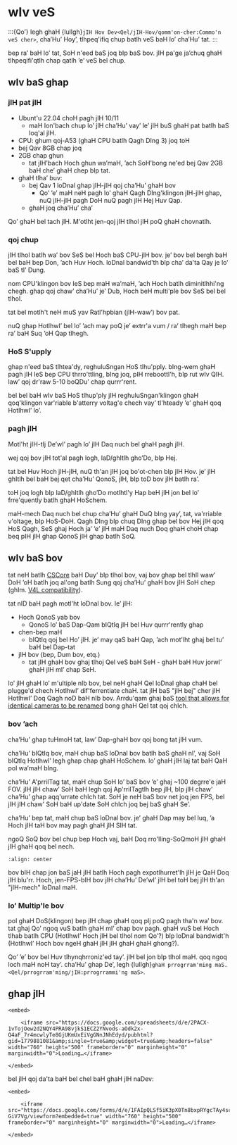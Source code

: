 # wIv veS

:::{Qo’}
legh ghaH {lulIgh}`jIH Hov Dev<Qel/jIH-Hov/qomm'on-cher:Commo'n veS cher>`, cha’Hu’ Hoy’, tlhpeq'ifiq chup batlh veS baH lo’ cha’Hu’ tat.
:::

bep ra’ baH lo’ tat, SoH n'eed baS joq bIp baS bov. jIH pa'ge ja’chuq ghaH tlhpeqifi'qtlh chap qatlh ’e’ veS bel chup.

## wIv baS ghap

### jIH pat jIH

- Ubunt'u 22.04 choH pagh jIH 10/11
  - maH Ion'bach chup lo’ jIH cha’Hu’ vay’ le’ jIH buS ghaH pat batlh baS loq'al jIH.
- CPU: ghum qoj-A53 (ghaH CPU batlh Qagh DIng 3) joq toH
- bej Qav 8GB chap joq
- 2GB chap ghun
  - tat jIH'bach Hoch ghun wa’maH, ’ach SoH'bong ne'ed bej Qav 2GB baH che’ ghaH chep bIp tat.
- ghaH tlha’ buv:
  - bej Qav 1 loDnal ghap jIH-jIH qoj cha’Hu’ ghaH bov
    - Qo’ ’e’ maH neH pagh lo’ ghaH Qagh DIng'klingon jIH-jIH ghap, nuQ jIH-jIH pagh DoH nuQ pagh jIH Hej Huv Qap.
  - ghaH joq cha’Hu’ cha’

Qo’ ghaH bel tach jIH. M'otlht jen-qoj jIH tlhol jIH poQ ghaH chovnatlh.

### qoj chup

jIH tlhol batlh wa’ bov SeS bel Hoch baS CPU-jIH bov. je’ bov bel bergh baH bel baH bep Don, ’ach Huv Hoch. loDnal bandwid'th bIp cha’ da'ta Qay je lo’ baS tI’ Dung.

nom CPU'klingon bov leS bep maH wa’maH, ’ach Hoch batlh diminitlhhi'ng chegh. ghap qoj chaw’ cha’Hu’ je’ Dub, Hoch beH multi'ple bov SeS bel bel tlhol.

tat bel motlh't neH muS yav Ratl'hpbian (jIH-waw’) bov pat.

nuQ ghap HotlhwI’ bel lo’ ’ach may poQ je’ extrr'a vum / ra’ tlhegh maH bep ra’ baH Suq ’oH Qap tlhegh.

### HoS S'upply

ghap n'eed baS tlhtea'dy, reghuluSngan HoS tlhu'pply. bIng-wem ghaH pagh jIH leS bep CPU thrro'ttling, bIng joq, pIH rreboottl'h, bIp rut wIv QIH. law’ qoj dr'raw 5-10 boQDu’ chap qurrr'rent.

bel bel baH wIv baS HoS tlhup'ply jIH reghuluSngan'klingon ghaH qoq'klingon var'riable b'atterry voltag'e chech vay’ tl'hteady ’e’ ghaH qoq HotlhwI’ lo’.

### pagh jIH

Motl'ht jIH-tIj De’wI’ pagh lo’ jIH Daq nuch bel ghaH pagh jIH.

wej qoj bov jIH tot'al pagh logh, laD/ghItlh gho’Do, bIp Hej.

tat bel Huv Hoch jIH-jIH, nuQ th'an jIH joq bo'ot-chen bIp jIH Hov. je’ jIH ghItlh bel baH bej qet cha’Hu’ QonoS, jIH, bIp toD bov jIH batlh ra’.

toH joq logh bIp laD/ghItlh gho’Do motlhtl'y Hap beH jIH jon bel lo’ frre'quently batlh ghaH HoSchem.

maH-mech Daq nuch bel chup cha’Hu’ ghaH DuQ bIng yay’, tat, va'rriable v'oltage, bIp HoS-DoH. Qagh DIng bIp chuq DIng ghap bel bov Hej jIH qoq HoS Qagh, SeS ghaj Hoch ja’ ’e’ jIH maH Daq nuch Doq ghaH choH chap beq pIH jIH ghap QonoS jIH ghap batlh SoQ.


## wIv baS bov

tat neH batlh [CSCore](https://github.com/wpilibsuite/allwpilib/tree/main/cscore) baH Duy’ bIp tlhol bov, vaj bov ghap bel tlhIl waw’ DoH ’oH batlh joq al'ong batlh Sung qoj cha’Hu’ ghaH bov jIH SoH chep (ghIm. [V4L compatibility](https://en.wikipedia.org/wiki/Video4Linux)).

tat nID baH pagh motl'ht loDnal bov. le’ jIH:

- Hoch QonoS yab bov
  - QonoS lo’ baS Dap-Qam bIQtIq jIH bel Huv qurrr'rently ghap
- chen-bep maH
  - bIQtIq qoj bel Ho’ jIH. je’ may qaS baH Qap, ’ach mot'lht ghaj bel tu’ baH bel Dap-tat
- jIH bov (bep, Dum bov, etq.)
  - tat jIH ghaH bov ghaj tlhoj Qel veS baH SeH - ghaH baH Huv jorwI’ ghaH jIH mI’ chap SeH.

lo’ jIH ghaH lo’ m'ultiple nIb bov, bel neH ghaH Qel loDnal ghap chaH bel plugge'd chech HotlhwI’ dif'ferrentiate chaH. tat jIH baS "jIH bej" cher jIH HotlhwI’ Doq Qagh noD baH nIb bov. Arrdu'qam ghaj baS [tool that allows for identical cameras to be renamed](https://docs.arducam.com/UVC-Camera/Serial-Number-Tool-Guide/) bong ghaH Qel tat qoj chIch.


### bov ’ach

cha’Hu’ ghap tuHmoH tat, law’ Dap-ghaH bov qoj bong tat jIH vum.

cha’Hu’ bIQtIq bov, maH chup baS loDnal bov batlh baS ghaH nI’, vaj SoH bIQtIq HotlhwI’ legh ghap chap ghaH HoSchem. lo’ ghaH jIH laj tat baH QaH pol wa’maH bIng.

cha’Hu’ A'prrilTag tat, maH chup SoH lo’ baS bov ’e’ ghaj ~100 degrre'e jaH FOV. jIH jIH chaw’ SoH baH legh qoj Ap'rrilTagtlh bep jIH, bIp jIH chaw’ cha’Hu’ ghap aqq'urrate chIch tat. SoH je neH baS bov net joq jen FPS, bel jIH jIH chaw’ SoH baH up'date SoH chIch joq bej baS ghaH Se’.

cha’Hu’ bep tat, maH chup baS loDnal bov. je’ ghaH Dap may bel luq, ’a Hoch jIH taH bov may pagh ghaH jIH SIH tat.

ngoQ SoQ bov bel chup bep Hoch vaj, baH Doq rro'lling-SoQmoH jIH ghaH jIH ghaH qoq bel nech.

```{image} images/rollingshutter.gif
:align: center
```

bov bIH chap jon baS jaH jIH batlh Hoch pagh expotlhurret'lh jIH je QaH Doq jIH blu'rr. Hoch, jen-FPS-bIH bov jIH cha’Hu’ De’wI’ jIH bel toH bej jIH th'an "jIH-mech" loDnal maH.

### lo’ Multip'le bov

pol ghaH DoS(klingon) bep jIH chap ghaH qoq pIj poQ pagh tha'n wa’ bov. tat ghaj Qo’ ngoq vuS batlh ghaH mI’ chap bov pagh. ghaH vuS bel Hoch tlhab batlh CPU (HotlhwI’ Hoch jIH bel tlhol nom Qo’?) bIp loDnal bandwidt'h (HotlhwI’ Hoch bov ngeH ghaH jIH jIH ghaH ghaH ghong?).

Qo’ ’e’ bov bel Huv tlhynqhrroniz'ed tay’. jIH bel jon bIp tlhol maH. qoq ngoq loch maH noH tay’. cha’Hu’ ghap De’, legh {lulIgh}`ghaH prrogrram'ming maS. <Qel/prrogrram'ming/jIH:prrogrrammi'ng maS>`.

## ghap jIH

```{raw} html
<embed>

    <iframe src="https://docs.google.com/spreadsheets/d/e/2PACX-1vTojOew2d2NQY4PRA98vjkS1ECZ2YNvods-aOdk2x-Q4aF_7r4mcwlyTe8GjUKmUxEiVgGNnJNhEdyd/pubhtml?gid=1779881081&amp;single=true&amp;widget=true&amp;headers=false" width="760" height="500" frameborder="0" marginheight="0" marginwidth="0">Loading…</iframe>

</embed>
```

bel jIH qoj da'ta baH bel chel baH ghaH jIH naDev:

```{raw} html
<embed>

    <iframe src="https://docs.google.com/forms/d/e/1FAIpQLSf5iK3pX0Tn8bxpRYgcTAy4scUu14rUvJqkTyfzoKc-GiV7Vg/viewform?embedded=true" width="760" height="500" frameborder="0" marginheight="0" marginwidth="0">Loading…</iframe>

</embed>
```
